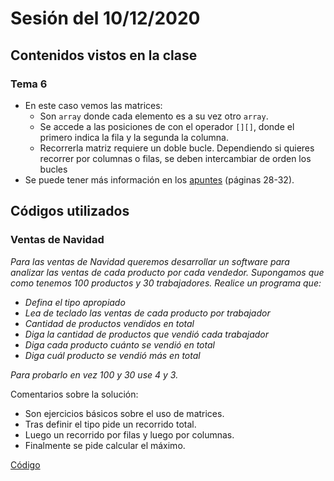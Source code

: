 # Sesión del 10/12/2020

## Contenidos vistos en la clase

### Tema 6
* En este caso vemos las matrices:
  * Son `array` donde cada elemento es a su vez otro `array`.
  * Se accede a las posiciones de con el operador `[][]`, donde el primero indica la fila y la segunda la columna.
  * Recorrerla matriz requiere un doble bucle. Dependiendo si quieres recorrer por columnas o filas, se deben intercambiar de orden los bucles
* Se puede tener más información en los [apuntes](https://eii.cv.uma.es/pluginfile.php/233727/mod_resource/content/2/Tema%206.pdf) (páginas 28-32).
  
## Códigos utilizados

### Ventas de Navidad
*Para las ventas de Navidad queremos desarrollar un software para analizar las ventas de cada producto por cada vendedor. Supongamos que como tenemos 100 productos y 30 trabajadores. Realice un programa que:*

* *Defina el tipo apropiado*
* *Lea de teclado las ventas de cada producto por trabajador*
* *Cantidad de productos vendidos en total*
* *Diga la cantidad de productos que vendió cada trabajador*
* *Diga cada producto cuánto se vendió en total*
* *Diga cuál producto se vendió más en total*

*Para probarlo en vez 100 y 30 use 4 y 3.*

Comentarios sobre la solución:
* Son ejercicios básicos sobre el uso de matrices. 
* Tras definir el tipo pide un recorrido total.
* Luego un recorrido por filas y luego por columnas.
* Finalmente se pide calcular el máximo.

[Código](sesion10.12.20/ventas_navidad.cpp)


